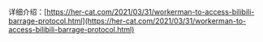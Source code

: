 详细介绍：[https://her-cat.com/2021/03/31/workerman-to-access-bilibili-barrage-protocol.html](https://her-cat.com/2021/03/31/workerman-to-access-bilibili-barrage-protocol.html)
